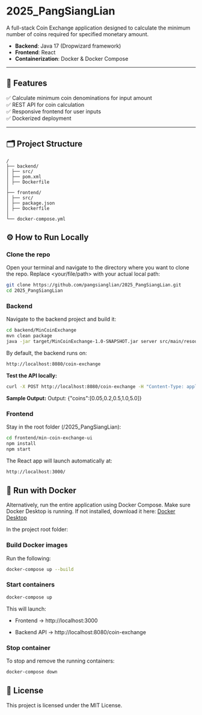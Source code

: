 # 2025_PangSiangLian

A full-stack Coin Exchange application designed to calculate the minimum number of coins required for specified monetary amount.

- **Backend**: Java 17 (Dropwizard framework)
- **Frontend**: React
- **Containerization**: Docker & Docker Compose

---

## 🚀 Features

✅ Calculate minimum coin denominations for input amount  
✅ REST API for coin calculation  
✅ Responsive frontend for user inputs  
✅ Dockerized deployment

---

## 🗂️ Project Structure
```plaintext
/
├── backend/
│ ├── src/
│ ├── pom.xml
│ ├── Dockerfile
│
├── frontend/
│ ├── src/
│ ├── package.json
│ ├── Dockerfile
│
└── docker-compose.yml
```

## ⚙️ How to Run Locally

### Clone the repo
Open your terminal and navigate to the directory where you want to clone the repo. Replace <your/file/path> with your actual local path:
```bash
git clone https://github.com/pangsianglian/2025_PangSiangLian.git
cd 2025_PangSiangLian
```

### Backend
Navigate to the backend project and build it:
```bash
cd backend/MinCoinExchange
mvn clean package
java -jar target/MinCoinExchange-1.0-SNAPSHOT.jar server src/main/resources/config.yml
```
By default, the backend runs on:
```bash
http://localhost:8080/coin-exchange
```
**Test the API locally:**
```bash
curl -X POST http://localhost:8080/coin-exchange -H "Content-Type: application/json" -d "{\"amount\": 6.75, \"denominations\": [10.0, 5.0, 1.0, 0.5, 0.2, 0.1, 0.05, 0.01]}"
```
**Sample Output:**
Output: {"coins":[0.05,0.2,0.5,1.0,5.0]}

### Frontend
Stay in the root folder (<your-file-path>/2025_PangSiangLian):
```bash
cd frontend/min-coin-exchange-ui
npm install
npm start
```
The React app will launch automatically at:
```bash
http://localhost:3000/
```

## 🐳 Run with Docker
Alternatively, run the entire application using Docker Compose.
Make sure Docker Desktop is running. If not installed, download it here: [Docker Desktop](https://www.docker.com/products/docker-desktop/)

In the project root folder:
### Build Docker images
Run the following:
```bash
docker-compose up --build
```

### Start containers
```bash
docker-compose up
```
This will launch:

- Frontend → http://localhost:3000

- Backend API → http://localhost:8080/coin-exchange

### Stop container
To stop and remove the running containers:
```bash
docker-compose down
```


## 📝 License
This project is licensed under the MIT License.

